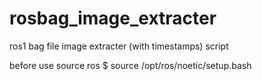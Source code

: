 # rosbag_image_extracter
ros1 bag file image extracter (with timestamps) script

before use source ros
$ source /opt/ros/noetic/setup.bash
